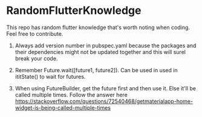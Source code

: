 # RandomFlutterKnowledge
This repo has random flutter knowledge that's worth noting when coding. Feel free to contribute.


1. Always add version number in pubspec.yaml because the packages and their dependencies might not be updated together and this will surel break your code.

2. Remember Future.wait([future1, future2]). Can be used in used in ititState() to wait for futures.

3. When using FutureBuilder, get the future first and then use it. Else it'll be called multiple times. Follow the answer here https://stackoverflow.com/questions/72540468/getmaterialapp-home-widget-is-being-called-multiple-times
